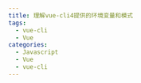 ```yaml
---
title: 理解vue-cli4提供的环境变量和模式
tags:
  - vue-cli
  - Vue
categories:
  - Javascript
  - Vue
  - vue-cli
---
```

